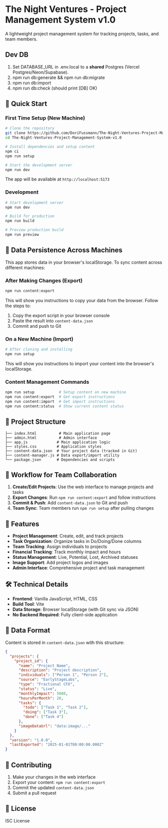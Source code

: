 # The Night Ventures - Project Management System v1.0

A lightweight project management system for tracking projects, tasks, and team members.

## Dev DB

1) Set DATABASE_URL in .env.local to a **shared** Postgres (Vercel Postgres/Neon/Supabase).
2) npm run db:generate && npm run db:migrate
3) npm run db:import
4) npm run db:check  (should print [DB] OK)

## 🚀 Quick Start

### First Time Setup (New Machine)

```bash
# Clone the repository
git clone https://github.com/DoriFussmann/The-Night-Ventures-Project-Management-System-v1.0.git
cd The-Night-Ventures-Project-Management-System-v1.0

# Install dependencies and setup content
npm ci
npm run setup

# Start the development server
npm run dev
```

The app will be available at `http://localhost:5173`

### Development

```bash
# Start development server
npm run dev

# Build for production
npm run build

# Preview production build
npm run preview
```

## 💾 Data Persistence Across Machines

This app stores data in your browser's localStorage. To sync content across different machines:

### After Making Changes (Export)

```bash
npm run content:export
```

This will show you instructions to copy your data from the browser. Follow the steps to:
1. Copy the export script in your browser console
2. Paste the result into `content-data.json`
3. Commit and push to Git

### On a New Machine (Import)

```bash
# After cloning and installing
npm run setup
```

This will show you instructions to import your content into the browser's localStorage.

### Content Management Commands

```bash
npm run setup           # Setup content on new machine
npm run content:export  # Get export instructions
npm run content:import  # Get import instructions  
npm run content:status  # Show current content status
```

## 📁 Project Structure

```
├── index.html          # Main application page
├── admin.html          # Admin interface
├── app.js             # Main application logic
├── styles.css         # Application styles
├── content-data.json  # Your project data (tracked in Git)
├── content-manager.js # Data export/import utility
└── package.json       # Dependencies and scripts
```

## 🔄 Workflow for Team Collaboration

1. **Create/Edit Projects**: Use the web interface to manage projects and tasks
2. **Export Changes**: Run `npm run content:export` and follow instructions
3. **Commit & Push**: Add `content-data.json` to Git and push
4. **Team Sync**: Team members run `npm run setup` after pulling changes

## 🎯 Features

- **Project Management**: Create, edit, and track projects
- **Task Organization**: Organize tasks in Do/Doing/Done columns
- **Team Tracking**: Assign individuals to projects
- **Financial Tracking**: Track monthly impact and hours
- **Status Management**: Live, Potential, Lost, Archived statuses
- **Image Support**: Add project logos and images
- **Admin Interface**: Comprehensive project and task management

## 🛠️ Technical Details

- **Frontend**: Vanilla JavaScript, HTML, CSS
- **Build Tool**: Vite
- **Data Storage**: Browser localStorage (with Git sync via JSON)
- **No Backend Required**: Fully client-side application

## 📝 Data Format

Content is stored in `content-data.json` with this structure:

```json
{
  "projects": {
    "project_id": {
      "name": "Project Name",
      "description": "Project description",
      "individuals": ["Person 1", "Person 2"],
      "source": "EarlyStageLabs",
      "type": "Fractional CFO",
      "status": "Live",
      "monthlyImpact": 5000,
      "hoursPerMonth": 20,
      "tasks": {
        "todo": ["Task 1", "Task 2"],
        "doing": ["Task 3"],
        "done": ["Task 4"]
      },
      "imageDataUrl": "data:image/..."
    }
  },
  "version": "1.0.0",
  "lastExported": "2025-01-01T00:00:00.000Z"
}
```

## 🤝 Contributing

1. Make your changes in the web interface
2. Export your content: `npm run content:export`
3. Commit the updated `content-data.json`
4. Submit a pull request

## 📄 License

ISC License
